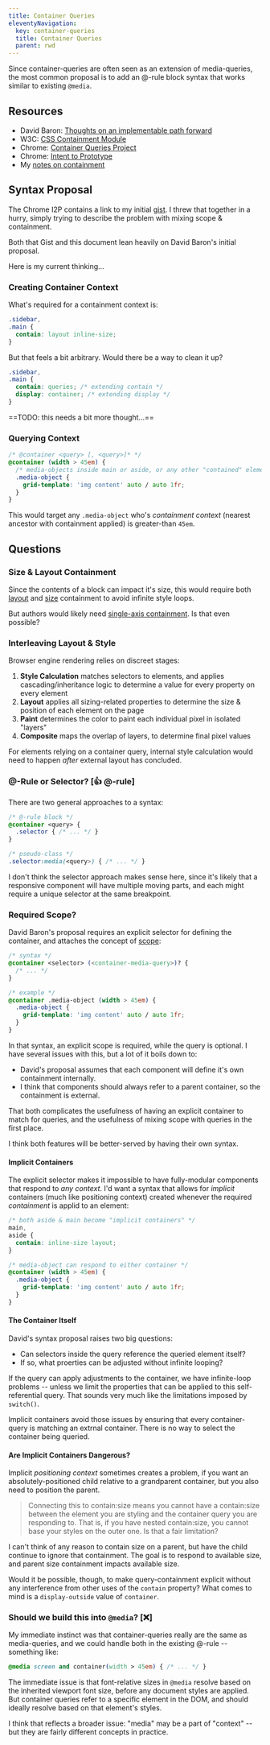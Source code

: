 ```yaml
---
title: Container Queries
eleventyNavigation:
  key: container-queries
  title: Container Queries
  parent: rwd
---
```


Since container-queries are often seen as
an extension of media-queries,
the most common proposal is to add an @-rule
block syntax that works similar to existing `@media`.

## Resources

- David Baron:
  [Thoughts on an implementable path forward](https://github.com/dbaron/container-queries-implementability)
- W3C: [CSS Containment Module](https://drafts.csswg.org/css-contain/)
- Chrome: [Container Queries Project](https://docs.google.com/document/d/1ekz9JNJVQnvt_Xxd1BmanJpamGApyp5vRW_hpuh24h8/edit?usp=sharing)
- Chrome: [Intent to Prototype](https://groups.google.com/a/chromium.org/g/blink-dev/c/u1AKdrXhPGI/m/wrJb-unhAgAJ?pli=1)
- My [notes on containment](../contain/)

## Syntax Proposal

The Chrome I2P contains a link to
my initial [gist](https://gist.github.com/mirisuzanne/748169312f110d6246e092945673b16e).
I threw that together in a hurry,
simply trying to describe the problem with mixing
scope & containment.

Both that Gist and this document
lean heavily on David Baron's
initial proposal.

Here is my current thinking...

### Creating Container Context

What's required for a containment context is:

```css
.sidebar,
.main {
  contain: layout inline-size;
}
```

But that feels a bit arbitrary.
Would there be a way to clean it up?

```css
.sidebar,
.main {
  contain: queries; /* extending contain */
  display: container; /* extending display */
}
```

==TODO: this needs a bit more thought...==

### Querying Context

```css
/* @container <query> [, <query>]* */
@container (width > 45em) {
  /* media-objects inside main or aside, or any other "contained" element */
  .media-object {
    grid-template: 'img content' auto / auto 1fr;
  }
}
```

This would target
any `.media-object` who's
_containment context_
(nearest ancestor with containment applied)
is greater-than `45em`.

## Questions

### Size & Layout Containment

Since the contents of a block can impact it's size,
this would require both [layout](#layuot-containment)
and [size](#size-containment) containment
to avoid infinite style loops.

But authors would likely need
[single-axis containment](../contain/).
Is that even possible?

### Interleaving Layout & Style

Browser engine rendering relies on discreet stages:

1. **Style Calculation** matches selectors to elements,
   and applies cascading/inheritance logic
   to determine a value for every property
   on every element
2. **Layout** applies all sizing-related properties
   to determine the size & position of each element on the page
3. **Paint** determines the color to paint each individual pixel
   in isolated "layers"
4. **Composite** maps the overlap of layers,
   to determine final pixel values

For elements relying on a container query,
internal style calculation would need to happen
_after_ external layout has concluded.

### @-Rule or Selector? [👍 @-rule]

There are two general approaches to a syntax:

```css
/* @-rule block */
@container <query> {
  .selector { /* ... */ }
}

/* pseudo-class */
.selector:media(<query>) { /* ... */ }
```

I don't think the selector approach makes sense here,
since it's likely that a responsive component
will have multiple moving parts,
and each might require a unique selector
at the same breakpoint.

### Required Scope?

David Baron's proposal requires
an explicit selector for defining the container,
and attaches the concept of [scope](/scope/):

```css
/* syntax */
@container <selector> (<container-media-query>)? {
  /* ... */
}

/* example */
@container .media-object (width > 45em) {
  .media-object {
    grid-template: 'img content' auto / auto 1fr;
  }
}
```

In that syntax, an explicit scope is required,
while the query is optional.
I have several issues with this,
but a lot of it boils down to:

- David's proposal assumes that each component will define
  it's own containment internally.
- I think that components should always refer to a parent container,
  so the containment is external.

That both complicates the usefulness of
having an explicit container to match for queries,
and the usefulness of mixing scope with queries in the first place.

I think both features will be better-served by having their own syntax.

#### Implicit Containers

The explicit selector
makes it impossible to have fully-modular components
that respond to _any context_.
I'd want a syntax that allows for
_implicit_ containers (much like positioning context)
created whenever the required _containment_ is applid to an element:

```css
/* both aside & main become "implicit containers" */
main,
aside {
  contain: inline-size layout;
}

/* media-object can respond to either container */
@container (width > 45em) {
  .media-object {
    grid-template: 'img content' auto / auto 1fr;
  }
}
```

#### The Container Itself

David's syntax proposal raises two big questions:

- Can selectors inside the query reference the queried element itself?
- If so, what proerties can be adjusted without infinite looping?

If the query can apply adjustments to the container,
we have infinite-loop problems --
unless we limit the properties that can be
applied to this self-referential query.
That sounds very much like the limitations
imposed by `switch()`.

Implicit containers avoid those issues
by ensuring that every container-query is matching
an extrnal container.
There is no way to select the container
being queried.

#### Are Implicit Containers Dangerous?

Implicit _positioning context_ sometimes creates a problem,
if you want an absolutely-positioned child
relative to a grandparent container,
but you also need to position the parent.

> Connecting this to contain:size means you cannot have
> a contain:size between the element you are styling
> and the container query you are responding to.
> That is, if you have nested contain:size,
> you cannot base your styles on the outer one.
> Is that a fair limitation?

I can't think of any reason to contain size on a parent,
but have the child continue to ignore that containment.
The goal is to respond to available size,
and parent size containment impacts available size.

Would it be possible, though,
to make query-containment explicit
without any interference from other uses
of the `contain` property?
What comes to mind is a `display-outside` value
of `container`.

### Should we build this into `@media`? [❌]

My immediate instinct was that container-queries
really are the same as media-queries,
and we could handle both in the existing @-rule --
something like:

```css
@media screen and container(width > 45em) { /* ... */ }
```

The immediate issue is that font-relative sizes in `@media`
resolve based on the inherited viewport font size,
before any document styles are applied.
But container queries refer to a specific element in the DOM,
and should ideally resolve based on that element's styles.

I think that reflects a broader issue:
"media" may be a part of "context" --
but they are fairly different concepts in practice.
